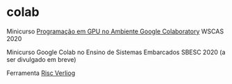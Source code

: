 # colab 

Minicurso [Programação em GPU no Ambiente Google Colaboratory](https://colab.research.google.com/drive/1eYk9GFgFsLnfxQVMHphMyztFc0GIuZYS?usp=sharing#scrollTo=wc5xsAJPB5Hg)  WSCAS 2020

Minicurso Google Colab no Ensino de Sistemas Embarcados SBESC 2020 (a ser divulgado em breve)

Ferramenta [Risc Verliog](http://riscverilog.ufv.br/)

